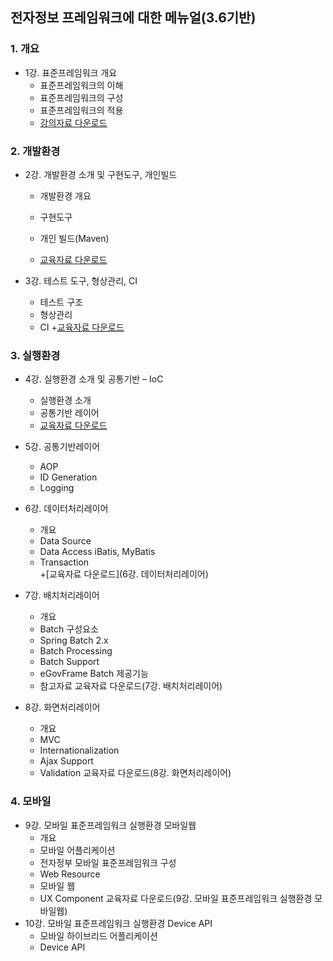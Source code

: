 ## 전자정보 프레임워크에 대한 메뉴얼(3.6기반)

### 1. 개요	

+ 1강. 표준프레임워크 개요
  + 표준프레임워크의 이해
  + 표준프레임워크의 구성
  + 표준프레임워크의 적용
  + [강의자료 다운로드](http://maven.egovframe.kr/publist/HDD1/public/edu/textbook/01%EA%B0%95_%ED%91%9C%EC%A4%80%ED%94%84%EB%A0%88%EC%9E%84%EC%9B%8C%ED%81%AC%20%EA%B0%9C%EC%9A%94.pdf)
  
### 2. 개발환경	

+ 2강. 개발환경 소개 및 구현도구, 개인빌드
  + 개발환경 개요
  + 구현도구
  + 개인 빌드(Maven)
  
  + [교육자료 다운로드](http://maven.egovframe.kr/publist/HDD1/public/edu/textbook/02%EA%B0%95_%EA%B0%9C%EB%B0%9C%ED%99%98%EA%B2%BD%20%EC%86%8C%EA%B0%9C%20%EB%B0%8F%20%EA%B5%AC%ED%98%84%EB%8F%84%EA%B5%AC%2C%20%EA%B0%9C%EC%9D%B8%EB%B9%8C%EB%93%9C.pdf)

+	3강. 테스트 도구, 형상관리, CI
    + 테스트 구조
    + 형상관리
    + CI
    +[교육자료 다운로드](http://maven.egovframe.kr/publist/HDD1/public/edu/textbook/03%EA%B0%95_%EA%B0%9C%EB%B0%9C%ED%99%98%EA%B2%BD_%ED%98%95%EC%83%81%EA%B4%80%EB%A6%AC%2CCI%EC%84%9C%EB%B2%84%20.pdf)
    
### 3. 실행환경	

+ 4강. 실행환경 소개 및 공통기반 – IoC
  + 실행환경 소개
  + 공통기반 레이어
  + [교육자료 다운로드](http://maven.egovframe.kr/publist/HDD1/public/edu/textbook/04%EA%B0%95_%EC%8B%A4%ED%96%89%ED%99%98%EA%B2%BD_%EA%B5%90%EC%9C%A1%EA%B5%90%EC%9E%AC(%EC%8B%A4%ED%96%89%ED%99%98%EA%B2%BD%EC%86%8C%EA%B0%9C%2C%EA%B3%B5%ED%86%B5%EA%B8%B0%EB%B0%98IOC).pdf)

+ 5강. 공통기반레이어
  + AOP
  + ID Generation
  + Logging

+ 6강. 데이터처리레이어
  + 개요
  + Data Source
  + Data Access iBatis, MyBatis
  + Transaction	 
  +[교육자료 다운로드](6강. 데이터처리레이어)
+ 7강. 배치처리레이어
  + 개요
  + Batch 구성요소
  +  Spring Batch 2.x
  +  Batch Processing
  +  Batch Support
  +  eGovFrame Batch 제공기능
  +  참고자료	 교육자료 다운로드(7강. 배치처리레이어)
+ 8강. 화면처리레이어
    +  개요
    + MVC
    + Internationalization
    + Ajax Support
    + Validation	 교육자료 다운로드(8강. 화면처리레이어)
    
### 4. 모바일

+ 9강. 모바일 표준프레임워크 실행환경 모바일웹
    + 개요
    + 모바일 어플리케이션
    + 전자정부 모바일 표준프레임워크 구성
    + Web Resource
    + 모바일 웹
    + UX Component	 교육자료 다운로드(9강. 모바일 표준프레임워크 실행환경 모바일웹)
+	10강. 모바일 표준프레임워크 실행환경 Device API
    + 모바일 하이브리드 어플리케이션
    + Device API
